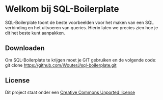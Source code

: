 # Welkom bij SQL-Boilerplate
SQL-Boilerplate toont de beste voorbeelden voor het maken van een SQL verbinding en het uitvoeren van queries. Hierin laten we precies zien hoe je dit het beste kunt aanpakken.

## Downloaden
Om SQL-Boilerplate te krijgen moet je GIT gebruiken en de volgende code:
    git clone https://github.com/WouterJ/sql-boilerplate.git

## License
Dit project staat onder een [Creative Commons Unported license](http://creativecommons.org/licenses/by/3.0/)
